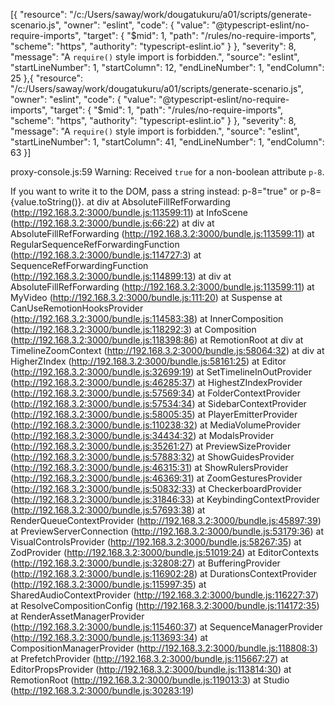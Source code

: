 [{
	"resource": "/c:/Users/saway/work/dougatukuru/a01/scripts/generate-scenario.js",
	"owner": "eslint",
	"code": {
		"value": "@typescript-eslint/no-require-imports",
		"target": {
			"$mid": 1,
			"path": "/rules/no-require-imports",
			"scheme": "https",
			"authority": "typescript-eslint.io"
		}
	},
	"severity": 8,
	"message": "A `require()` style import is forbidden.",
	"source": "eslint",
	"startLineNumber": 1,
	"startColumn": 12,
	"endLineNumber": 1,
	"endColumn": 25
},{
	"resource": "/c:/Users/saway/work/dougatukuru/a01/scripts/generate-scenario.js",
	"owner": "eslint",
	"code": {
		"value": "@typescript-eslint/no-require-imports",
		"target": {
			"$mid": 1,
			"path": "/rules/no-require-imports",
			"scheme": "https",
			"authority": "typescript-eslint.io"
		}
	},
	"severity": 8,
	"message": "A `require()` style import is forbidden.",
	"source": "eslint",
	"startLineNumber": 1,
	"startColumn": 41,
	"endLineNumber": 1,
	"endColumn": 63
}]

proxy-console.js:59 Warning: Received `true` for a non-boolean attribute `p-8`.

If you want to write it to the DOM, pass a string instead: p-8="true" or p-8={value.toString()}.
    at div
    at AbsoluteFillRefForwarding (http://192.168.3.2:3000/bundle.js:113599:11)
    at InfoScene (http://192.168.3.2:3000/bundle.js:66:22)
    at div
    at AbsoluteFillRefForwarding (http://192.168.3.2:3000/bundle.js:113599:11)
    at RegularSequenceRefForwardingFunction (http://192.168.3.2:3000/bundle.js:114727:3)
    at SequenceRefForwardingFunction (http://192.168.3.2:3000/bundle.js:114899:13)
    at div
    at AbsoluteFillRefForwarding (http://192.168.3.2:3000/bundle.js:113599:11)
    at MyVideo (http://192.168.3.2:3000/bundle.js:111:20)
    at Suspense
    at CanUseRemotionHooksProvider (http://192.168.3.2:3000/bundle.js:114583:38)
    at InnerComposition (http://192.168.3.2:3000/bundle.js:118292:3)
    at Composition (http://192.168.3.2:3000/bundle.js:118398:86)
    at RemotionRoot
    at div
    at TimelineZoomContext (http://192.168.3.2:3000/bundle.js:58064:32)
    at div
    at HigherZIndex (http://192.168.3.2:3000/bundle.js:58161:25)
    at Editor (http://192.168.3.2:3000/bundle.js:32699:19)
    at SetTimelineInOutProvider (http://192.168.3.2:3000/bundle.js:46285:37)
    at HighestZIndexProvider (http://192.168.3.2:3000/bundle.js:57569:34)
    at FolderContextProvider (http://192.168.3.2:3000/bundle.js:57534:34)
    at SidebarContextProvider (http://192.168.3.2:3000/bundle.js:58005:35)
    at PlayerEmitterProvider (http://192.168.3.2:3000/bundle.js:110238:32)
    at MediaVolumeProvider (http://192.168.3.2:3000/bundle.js:34434:32)
    at ModalsProvider (http://192.168.3.2:3000/bundle.js:35261:27)
    at PreviewSizeProvider (http://192.168.3.2:3000/bundle.js:57883:32)
    at ShowGuidesProvider (http://192.168.3.2:3000/bundle.js:46315:31)
    at ShowRulersProvider (http://192.168.3.2:3000/bundle.js:46369:31)
    at ZoomGesturesProvider (http://192.168.3.2:3000/bundle.js:50832:33)
    at CheckerboardProvider (http://192.168.3.2:3000/bundle.js:31846:33)
    at KeybindingContextProvider (http://192.168.3.2:3000/bundle.js:57693:38)
    at RenderQueueContextProvider (http://192.168.3.2:3000/bundle.js:45897:39)
    at PreviewServerConnection (http://192.168.3.2:3000/bundle.js:53179:36)
    at VisualControlsProvider (http://192.168.3.2:3000/bundle.js:58267:35)
    at ZodProvider (http://192.168.3.2:3000/bundle.js:51019:24)
    at EditorContexts (http://192.168.3.2:3000/bundle.js:32808:27)
    at BufferingProvider (http://192.168.3.2:3000/bundle.js:116902:28)
    at DurationsContextProvider (http://192.168.3.2:3000/bundle.js:115997:35)
    at SharedAudioContextProvider (http://192.168.3.2:3000/bundle.js:116227:37)
    at ResolveCompositionConfig (http://192.168.3.2:3000/bundle.js:114172:35)
    at RenderAssetManagerProvider (http://192.168.3.2:3000/bundle.js:115460:37)
    at SequenceManagerProvider (http://192.168.3.2:3000/bundle.js:113693:34)
    at CompositionManagerProvider (http://192.168.3.2:3000/bundle.js:118808:3)
    at PrefetchProvider (http://192.168.3.2:3000/bundle.js:115667:27)
    at EditorPropsProvider (http://192.168.3.2:3000/bundle.js:113814:30)
    at RemotionRoot (http://192.168.3.2:3000/bundle.js:119013:3)
    at Studio (http://192.168.3.2:3000/bundle.js:30283:19)
